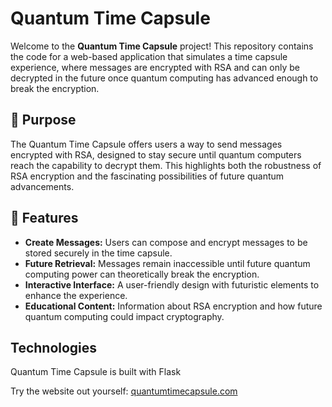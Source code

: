 # Quantum Time Capsule

Welcome to the **Quantum Time Capsule** project! This repository contains the code for a web-based application that simulates a time capsule experience, where messages are encrypted with RSA and can only be decrypted in the future once quantum computing has advanced enough to break the encryption.

## 🎯 Purpose

The Quantum Time Capsule offers users a way to send messages encrypted with RSA, designed to stay secure until quantum computers reach the capability to decrypt them. This highlights both the robustness of RSA encryption and the fascinating possibilities of future quantum advancements.

## 🌟 Features

- **Create Messages:** Users can compose and encrypt messages to be stored securely in the time capsule.
- **Future Retrieval:** Messages remain inaccessible until future quantum computing power can theoretically break the encryption.
- **Interactive Interface:** A user-friendly design with futuristic elements to enhance the experience.
- **Educational Content:** Information about RSA encryption and how future quantum computing could impact cryptography.

## Technologies

Quantum Time Capsule is built with Flask

Try the website out yourself: [quantumtimecapsule.com](https://quantumtimecapsule.com)
